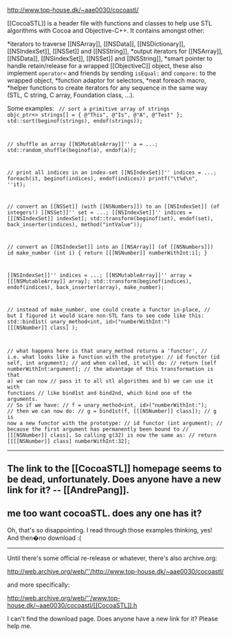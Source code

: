 

http://www.top-house.dk/~aae0030/cocoastl/

[[CocoaSTL]] is a header file with functions and classes to help use STL algorithms with Cocoa and Objective-C++. It contains amongst other:


*iterators to traverse [[NSArray]], [[NSData]], [[NSDictionary]], [[NSIndexSet]], [[NSSet]] and [[NSString]],
*output iterators for [[NSArray]], [[NSData]], [[NSIndexSet]], [[NSSet]] and [[NSString]],
*smart pointer to handle retain/release for a wrapped [[ObjectiveC]] object, these also implement <code>operator<</code> and friends by sending <code>isEqual:</code> and <code>compare:</code> to the wrapped object,
*function adaptor for selectors,
*neat foreach macro,
*helper functions to create iterators for any sequence in the same way (STL, C string, C array, Foundation class, ...).


Some examples:
<code>
// sort a primitive array of strings
objc_ptr<> strings[] = { @"This", @"Is", @"A", @"Test" };
std::sort(beginof(strings), endof(strings));

// shuffle an array
[[NSMutableArray]]'' a = ...;
std::random_shuffle(beginof(a), endof(a));

// print all indices in an index-set
[[NSIndexSet]]'' indices = ...;
foreach(it, beginof(indices), endof(indices))
   printf("\t%d\n", ''it);

// convert an [[NSSet]] (with [[NSNumbers]]) to an [[NSIndexSet]] (of integers!)
[[NSSet]]'' set = ...;
[[NSIndexSet]]'' indices = [[[NSIndexSet]] indexSet];
std::transform(beginof(set), endof(set), back_inserter(indices),
   method<int>("intValue"));

// convert an [[NSIndexSet]] into an [[NSArray]] (of [[NSNumbers]])
id make_number (int i) { return [[[NSNumber]] numberWithInt:i]; }

[[NSIndexSet]]'' indices = ...;
[[NSMutableArray]]'' array = [[[NSMutableArray]] array];
std::transform(beginof(indices), endof(indices), back_inserter(array),
   make_number);

// instead of make_number, one could create a functor in-place,
// but I figured it would scare non-STL fans to see code like this:
   std::bind1st(
      unary_method<int, id>("numberWithInt:")
      [[[NSNumber]] class]
   );

// what happens here is that unary_method returns a 'functor',
// i.e. what looks like a function with the prototype:
//    id functor (id self, int argument);
// and when called, it will do:
//    return [self numberWithInt:argument];
// the advantage of this transformation is that a) we can now
// pass it to all stl algorithms and b) we can use it with functions
// like bind1st and bind2nd, which bind one of the arguments.
// So if we have:
//    f = unary_method<int, id>("numberWithInt:");
// then we can now do:
//    g = bind1st(f, [[[NSNumber]] class]);
// g is now a new functor with the prototype:
//    id functor (int argument);
// because the first argument has permanently been bound to
// [[[NSNumber]] class]. So calling g(32) is now the same as:
//    return [[[[NSNumber]] class] numberWithInt:32];
</code>

----
The link to the [[CocoaSTL]] homepage seems to be dead, unfortunately.  Does anyone have a new link for it?  -- [[AndrePang]].
----
me too want cocoaSTL. does any one has it?
----
Oh, that's so disappointing. I read through those examples thinking, yes! And then�no download :(

----

Until there's some official re-release or whatever, there's also archive.org:

http://web.archive.org/web/''/http://www.top-house.dk/~aae0030/cocoastl/

and more specifically:

http://web.archive.org/web/''/www.top-house.dk/~aae0030/cocoastl/[[CocoaSTL]].h

I can't find the download page. Does anyone have a new link for it? Please help me.